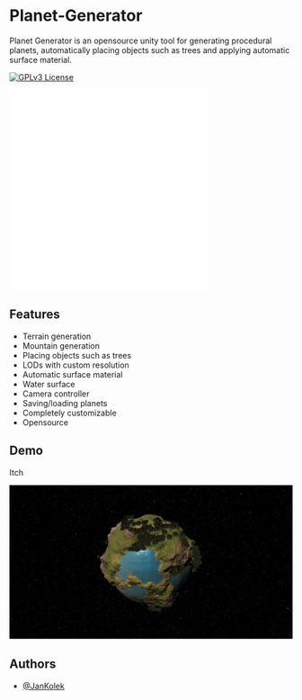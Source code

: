 
# Planet-Generator

Planet Generator is an opensource unity tool for generating procedural planets, automatically placing objects such as trees and applying automatic surface material.


[![GPLv3 License](https://img.shields.io/badge/License-GPL%20v3-yellow.svg)](https://opensource.org/licenses/)


![Logo](Media/iconplanet.png)


## Features

- Terrain generation
- Mountain generation
- Placing objects such as trees
- LODs with custom resolution
- Automatic surface material 
- Water surface
- Camera controller
- Saving/loading planets
- Completely customizable
- Opensource


## Demo

Itch

![App Screenshot](Media/background.JPG)


## Authors

- [@JanKolek](https://www.github.com/JanKolek)

